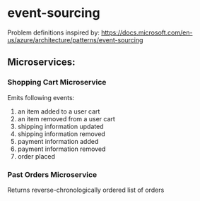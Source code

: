 # event-sourcing

Problem definitions inspired by: 
https://docs.microsoft.com/en-us/azure/architecture/patterns/event-sourcing

## Microservices:

### Shopping Cart Microservice

Emits following events:

1. an item added to a user cart
1. an item removed from a user cart
1. shipping information updated
1. shipping information removed
1. payment information added
1. payment information removed
1. order placed

### Past Orders Microservice

Returns reverse-chronologically ordered list of orders